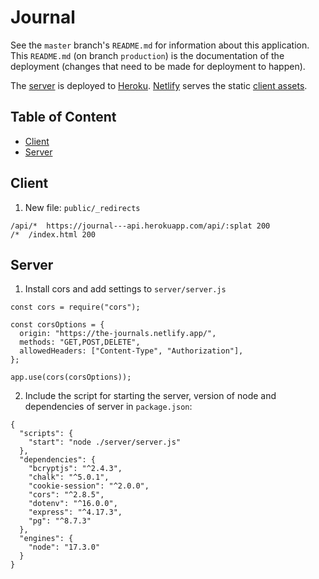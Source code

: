 # Journal

See the `master` branch's `README.md` for information about this application. This `README.md` (on branch `production`) is the documentation of the deployment (changes that need to be made for deployment to happen).

The [server](https://pet--api.herokuapp.com/) is deployed to [Heroku](https://journal---api.herokuapp.com/). [Netlify](https://www.netlify.com/) serves the static [client assets](https://the-journals.netlify.app/).

## Table of Content

- [Client](#client)
- [Server](#server)

## Client

1. New file: `public/_redirects`

```
/api/*  https://journal---api.herokuapp.com/api/:splat 200
/*  /index.html 200
```

## Server

1. Install cors and add settings to `server/server.js`

```
const cors = require("cors");

const corsOptions = {
  origin: "https://the-journals.netlify.app/",
  methods: "GET,POST,DELETE",
  allowedHeaders: ["Content-Type", "Authorization"],
};

app.use(cors(corsOptions));
```

2. Include the script for starting the server, version of node and dependencies of server in `package.json`:

```
{
  "scripts": {
    "start": "node ./server/server.js"
  },
  "dependencies": {
    "bcryptjs": "^2.4.3",
    "chalk": "^5.0.1",
    "cookie-session": "^2.0.0",
    "cors": "^2.8.5",
    "dotenv": "^16.0.0",
    "express": "^4.17.3",
    "pg": "^8.7.3"
  },
  "engines": {
    "node": "17.3.0"
  }
}
```

